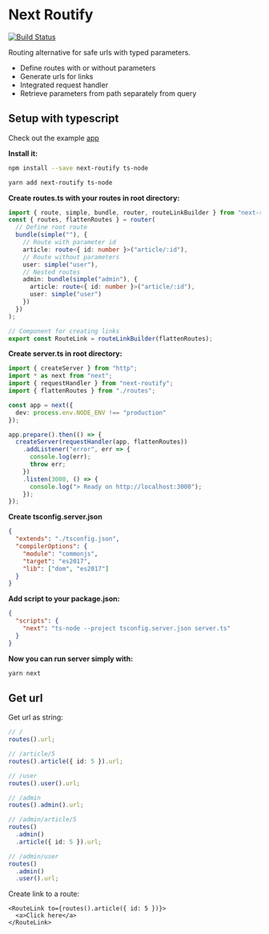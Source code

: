 # Next Routify

[![Build Status](https://travis-ci.org/AlfonzAlfonz/nextjs-typed-router.svg?branch=master)](https://travis-ci.org/AlfonzAlfonz/nextjs-typed-router)

Routing alternative for safe urls with typed parameters.

* Define routes with or without parameters
* Generate urls for links
* Integrated request handler
* Retrieve parameters from path separately from query

## Setup with typescript

Check out the example [app](./examples/next/)

**Install it:**

```bash
npm install --save next-routify ts-node

yarn add next-routify ts-node
```

**Create routes.ts with your routes in root directory:**

```typescript
import { route, simple, bundle, router, routeLinkBuilder } from "next-routify";
const { routes, flattenRoutes } = router(
  // Define root route
  bundle(simple(""), {
    // Route with parameter id
    article: route<{ id: number }>("article/:id"),
    // Route without parameters
    user: simple("user"),
    // Nested routes
    admin: bundle(simple("admin"), {
      article: route<{ id: number }>("article/:id"),
      user: simple("user")
    })
  })
);

// Component for creating links
export const RouteLink = routeLinkBuilder(flattenRoutes);
```

**Create server.ts in root directory:**

```typescript
import { createServer } from "http";
import * as next from "next";
import { requestHandler } from "next-routify";
import { flattenRoutes } from "./routes";

const app = next({
  dev: process.env.NODE_ENV !== "production"
});

app.prepare().then(() => {
  createServer(requestHandler(app, flattenRoutes))
    .addListener("error", err => {
      console.log(err);
      throw err;
    })
    .listen(3000, () => {
      console.log("> Ready on http://localhost:3000");
    });
});
```

**Create tsconfig.server.json**

```json
{
  "extends": "./tsconfig.json",
  "compilerOptions": {
    "module": "commonjs",
    "target": "es2017",
    "lib": ["dom", "es2017"]
  }
}
```

**Add script to your package.json:**

```json
{
  "scripts": {
    "next": "ts-node --project tsconfig.server.json server.ts"
  }
}
```

**Now you can run server simply with:**

```bash
yarn next
```

## Get url

Get url as string:

```typescript
// /
routes().url;

// /article/5
routes().article({ id: 5 }).url;

// /user
routes().user().url;

// /admin
routes().admin().url;

// /admin/article/5
routes()
  .admin()
  .article({ id: 5 }).url;

// /admin/user
routes()
  .admin()
  .user().url;
```

Create link to a route:

```tsx
<RouteLink to={routes().article({ id: 5 })}>
  <a>Click here</a>
</RouteLink>
```
